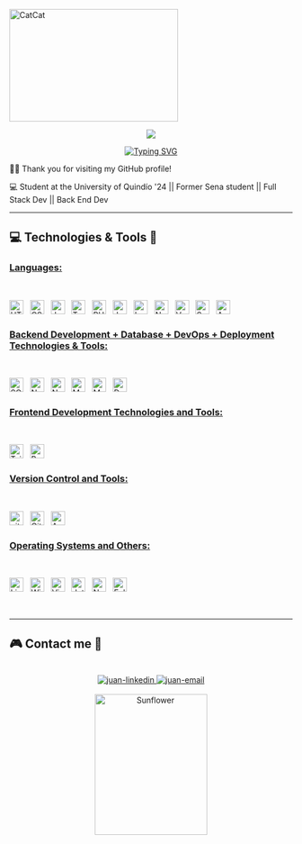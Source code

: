 <a href="https://github.com/SophieNguyen113"><img src="Sophie%20Nguyen%20-%20CatCat.gif" width="300px" height="200px" alt="CatCat"></a> 

<p align="center">
  <a href="https://github.com/DenverCoder1/readme-typing-svg">
    <img src="https://readme-typing-svg.demolab.com/?lines=How%20do%20you%20do?&font=Fira%20Code&center=true&width=440&height=45&color=ffffff&vCenter=true&pause=1000&size=35" /></a>
</p>

<p align="center">
  <a href="https://git.io/typing-svg"><img src="https://readme-typing-svg.herokuapp.com?font=Fira+Code&pause=1000&color=EAF1F7&random=false&width=435&lines=I'm+Juan+David+L%C3%B3pez+%F0%9F%91%8B" alt="Typing SVG" /></a>
  
🙋‍♂️ Thank you for visiting my GitHub profile! 

💻 Student at the University of Quindío '24 || Former Sena student || Full Stack Dev || Back End Dev

<hr>

## 💻 Technologies & Tools 🚀

### <u> Languages: </u>

<br>

<span><img src="https://img.shields.io/badge/HTML5-E34F26?style=for-the-badge&logo=html5&logoColor=white" alt="HTML5 logo" title="HTML5" height="25" /></span>
&nbsp;
<span><img src="https://img.shields.io/badge/CSS3-1572B6?style=for-the-badge&logo=css3&logoColor=white" alt="CSS3 logo" title="CSS3" height="25" /></span>
&nbsp;
<span><img src="https://img.shields.io/badge/JavaScript-323330?style=for-the-badge&logo=javascript&logoColor=F7DF1E" alt="JavaScript logo" title="JavaScript" height="25" /></span>
&nbsp;
<span><img src="https://img.shields.io/badge/TypeScript-007ACC?style=for-the-badge&logo=typescript&logoColor=white" alt="TypeScript logo" title="TypeScript" height="25" /></span>
&nbsp;
<span> <img src="https://img.shields.io/badge/PHP-777BB4?style=for-the-badge&logo=php&logoColor=white" alt="PHP logo" title="PHP" height="25" /> 
</span>
&nbsp;
<span><img src="https://img.shields.io/badge/Java-ED8B00?style=for-the-badge&logo=java&logoColor=white" alt="Java logo" title="Java" height="25" /></span>
&nbsp;
<span><img src="https://img.shields.io/badge/Laravel-FF2D20?style=for-the-badge&logo=laravel&logoColor=white" alt="Laravel logo" title="Laravel" height="25" /></span>
&nbsp;
<span><img src="https://img.shields.io/badge/Node.js-339933?style=for-the-badge&logo=node.js&logoColor=white" alt="Node.js logo" title="Node.js" height="25" /></span>
&nbsp;
<span><img src="https://img.shields.io/badge/Vue.js-4FC08D?style=for-the-badge&logo=vue.js&logoColor=white" alt="Vue.js 
logo" title="Vue.js" height="25" /></span>
&nbsp;
<span><img src="https://img.shields.io/badge/Spring_Boot-6DB33F?style=for-the-badge&logo=spring-boot&logoColor=white" alt="Spring Boot logo" title="Spring Boot" height="25" /></span>
&nbsp;
<span><img src="https://img.shields.io/badge/Angular-DD0031?style=for-the-badge&logo=angular&logoColor=white" alt="Angular logo" title="Angular" height="25" /></span>
<br>

### <u> Backend Development + Database + DevOps + Deployment Technologies & Tools: </u>

<br>

<span><img src="https://img.shields.io/badge/SQL_Server-CC2927?style=for-the-badge&logo=microsoft-sql-server&logoColor=white" alt="SQL Server logo" title="SQL Server" height="25" /></span>
&nbsp;
<span><img src="https://img.shields.io/badge/Node.js-339933?style=for-the-badge&logo=nodedotjs&logoColor=white" alt="Node.js logo" title="Node.js" height="25" /></span>
&nbsp;
<span><img src="https://img.shields.io/badge/Navicat-008CDD?style=for-the-badge&logo=navicat&logoColor=white" alt="Navicat logo" title="Navicat" height="25" /></span>
&nbsp;
<span>
<span><img src="https://img.shields.io/badge/MongoDB-4EA94B?style=for-the-badge&logo=mongodb&logoColor=white" alt="MongoDB logo" title="MongoDB" height="25" /></span>
&nbsp;
<span>
<img src = "https://img.shields.io/badge/MySQL-005C84?style=for-the-badge&logo=mysql&logoColor=white" alt="MySQL logo" title="MySQL" height="25"/>
</span>
&nbsp;
<span><img src="https://img.shields.io/badge/Docker-2CA5E0?style=for-the-badge&logo=docker&logoColor=white" alt="Docker logo" title="Docker Code" height="25" /></span>

### <u> Frontend Development Technologies and Tools: </u>

<br>

<span><img src="https://img.shields.io/badge/Tailwind_CSS-38B2AC?style=for-the-badge&logo=tailwind-css&logoColor=white" alt="TailwindCSS logo" title="TailwindCSS" height="25" /></span>
&nbsp;
<span><img src="https://img.shields.io/badge/Bootstrap-563D7C?style=for-the-badge&logo=bootstrap&logoColor=white" alt="Bootstrap logo" title="Bootstrap" height="25" /></span>

### <u> Version Control and Tools:</u>

<br>

<span><img src="https://img.shields.io/badge/GIT-E44C30?style=for-the-badge&logo=git&logoColor=white" alt="git logo" title="Git" height="25" /></span>
&nbsp;
<span><img src="https://img.shields.io/badge/GitHub-100000?style=for-the-badge&logo=github&logoColor=white" alt="Github logo" title="Github" height="25" /></span>
&nbsp;
<span><img src="https://img.shields.io/badge/Azure_DevOps-0078D7?style=for-the-badge&logo=azure-devops&logoColor=white" alt="Azure DevOps logo" title="Azure DevOps" height="25" /></span>

### <u> Operating Systems and Others:</u>

<br>

<span><img src = "https://img.shields.io/badge/Linux-FCC624?style=for-the-badge&logo=linux&logoColor=black" alt="Linux Logo"  title="Linux" height="25"/></span>
&nbsp;
<span><img src = "https://img.shields.io/badge/Windows-0078D6?style=for-the-badge&logo=windows&logoColor=white" alt="Windows Logo"  title="Windows" height="25"/></span>
&nbsp;
<span><img src="https://img.shields.io/badge/VSCode-0078D4?style=for-the-badge&logo=visual%20studio%20code&logoColor=white" alt="Visual Studio Code logo" title="Visual Studio Code" height="25" /></span>
&nbsp;
<span><img src="https://img.shields.io/badge/JetBrains-000000?style=for-the-badge&logo=jetbrains&logoColor=white" alt="JetBrains logo" title="JetBrains" height="25" /></span>
&nbsp;
<span><img src="https://img.shields.io/badge/NetBeans-1B6AC6?style=for-the-badge&logo=apache-netbeans-ide&logoColor=white" alt="NetBeans logo" title="NetBeans" height="25" /></span>
&nbsp;
<span><img src="https://img.shields.io/badge/Eclipse-2C2255?style=for-the-badge&logo=eclipse-ide&logoColor=white" alt="Eclipse logo" title="Eclipse" height="25" /></span>

<br>

<hr>


## 🎮 Contact me 💯

<br>
<div align="center">
  <a href="https://www.linkedin.com/in/juan-david-lopez-mu%C3%B1oz-720097252/" target="_blank"  rel="noopener noreferrer">
    <img src="https://img.icons8.com/color/48/000000/linkedin.png" alt="juan-linkedin" />
  </a>
  <a href="mailto:juand.lopezmb@gmail.com" target="top" rel="noopener noreferrer">
  <img src="https://img.icons8.com/color/48/000000/gmail.png" alt="juan-email"/>
  </a>
</div>

<br>
<div align="center">
<a href="https://github.com/ATOMOSX">
<img src="https://wallpapercave.com/uwp/uwp4372872.jpeg" width="200px" height="250px" alt="Sunflower">
</a>

</div>
